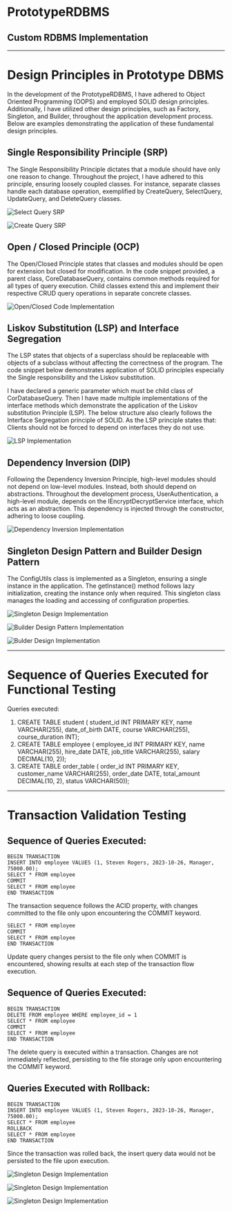 # PrototypeRDBMS

## Custom RDBMS Implementation

---

# Design Principles in Prototype DBMS

In the development of the PrototypeRDBMS, I have adhered to Object Oriented Programming (OOPS) and employed SOLID design principles. Additionally, I have utilized other design principles, such as Factory, Singleton, and Builder, throughout the application development process. Below are examples demonstrating the application of these fundamental design principles.

## Single Responsibility Principle (SRP)

The Single Responsibility Principle dictates that a module should have only one reason to change. Throughout the project, I have adhered to this principle, ensuring loosely coupled classes. For instance, separate classes handle each database operation, exemplified by CreateQuery, SelectQuery, UpdateQuery, and DeleteQuery classes.

![Select Query SRP](./assets/SelectQuerySRP.png)

![Create Query SRP](./assets/createQuerySRP.png)

## Open / Closed Principle (OCP)

The Open/Closed Principle states that classes and modules should be open for extension but closed for modification. In the code snippet provided, a parent class, CoreDatabaseQuery, contains common methods required for all types of query execution. Child classes extend this and implement their respective CRUD query operations in separate concrete classes.


![Open/Closed Code Implementation](./assets/openClosedPrinciple.png)


## Liskov Substitution (LSP) and Interface Segregation

The LSP states that objects of a superclass should be replaceable with objects of a subclass without affecting the correctness of the program. The code snippet below demonstrates application of SOLID principles especially the Single responsibility and the Liskov substitution.

I have declared a generic parameter which must be child class of CorDatabaseQuery. Then I have made multiple implementations of the interface methods which demonstrate the application of the Liskov substitution Principle (LSP). The below structure also clearly follows the Interface Segregation principle of SOLID. As the LSP principle states that: Clients should not be forced to depend on interfaces they do not use.

![LSP Implementation](./assets/LSP.png)

## Dependency Inversion (DIP)

Following the Dependency Inversion Principle, high-level modules should not depend on low-level modules. Instead, both should depend on abstractions. Throughout the development process, UserAuthentication, a high-level module, depends on the IEncryptDecryptService interface, which acts as an abstraction. This dependency is injected through the constructor, adhering to loose coupling.

![Dependency Inversion Implementation](./assets/DependencyInversion.png)


## Singleton Design Pattern and Builder Design Pattern

The ConfigUtils class is implemented as a Singleton, ensuring a single instance in the application. The getInstance() method follows lazy initialization, creating the instance only when required. This singleton class manages the loading and accessing of configuration properties.


![Singleton Design Implementation](./assets/SingletonDesignPattern.png)

![Builder Design Pattern Implementation](./assets/BuilderDesingPattern.png)

![Bulder Design Implementation](./assets/BuilderDesingPattern2.png)

---

# Sequence of Queries Executed for Functional Testing

Queries executed:

1. CREATE TABLE student ( student_id INT PRIMARY KEY, name VARCHAR(255), date_of_birth DATE, course VARCHAR(255), course_duration INT);
2. CREATE TABLE employee ( employee_id INT PRIMARY KEY, name VARCHAR(255), hire_date DATE, job_title VARCHAR(255), salary DECIMAL(10, 2));
3. CREATE TABLE order_table ( order_id INT PRIMARY KEY, customer_name VARCHAR(255), order_date DATE, total_amount DECIMAL(10, 2), status VARCHAR(50));

---

# Transaction Validation Testing

## Sequence of Queries Executed:

```
BEGIN TRANSACTION
INSERT INTO employee VALUES (1, Steven Rogers, 2023-10-26, Manager, 75000.00);
SELECT * FROM employee
COMMIT
SELECT * FROM employee
END TRANSACTION
```

The transaction sequence follows the ACID property, with changes committed to the file only upon encountering the COMMIT keyword.

```
SELECT * FROM employee
COMMIT
SELECT * FROM employee
END TRANSACTION
```

Update query changes persist to the file only when COMMIT is encountered, showing results at each step of the transaction flow execution.

## Sequence of Queries Executed:

```
BEGIN TRANSACTION
DELETE FROM employee WHERE employee_id = 1
SELECT * FROM employee
COMMIT
SELECT * FROM employee
END TRANSACTION
```

The delete query is executed within a transaction. Changes are not immediately reflected, persisting to the file storage only upon encountering the COMMIT keyword.

## Queries Executed with Rollback:

```
BEGIN TRANSACTION
INSERT INTO employee VALUES (1, Steven Rogers, 2023-10-26, Manager, 75000.00);
SELECT * FROM employee
ROLLBACK
SELECT * FROM employee
END TRANSACTION
```

Since the transaction was rolled back, the insert query data would not be persisted to the file upon execution.

![Singleton Design Implementation](./assets/SingletonDesignPattern.png)

![Singleton Design Implementation](./assets/SingletonDesignPattern.png)

![Singleton Design Implementation](./assets/SingletonDesignPattern.png)

